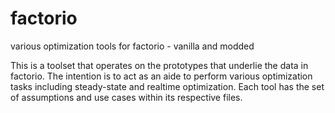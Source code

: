 # factorio
 various optimization tools for factorio - vanilla and modded
 
 This is a toolset that operates on the prototypes that underlie the data in factorio. The intention is to act as an aide to perform various optimization tasks including steady-state and realtime optimization. Each tool has the set of assumptions and use cases within its respective files. 
